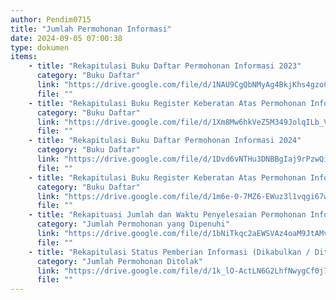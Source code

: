 ```yaml
---
author: Pendim0715
title: "Jumlah Permohonan Informasi"
date: 2024-09-05 07:00:38
type: dokumen
items:
    - title: "Rekapitulasi Buku Daftar Permohonan Informasi 2023"
      category: "Buku Daftar"
      link: "https://drive.google.com/file/d/1NAU9CgQbNMyAg4BkjKhs4gzoCVX-EODV/preview"
      file: ""
    - title: "Rekapitulasi Buku Register Keberatan Atas Permohonan Informasi 2023"
      category: "Buku Daftar"
      link: "https://drive.google.com/file/d/1Xm8Mw6hkVeZ5M349JolqILb_VvyRcfWL/preview"
      file: ""
    - title: "Rekapitulasi Buku Daftar Permohonan Informasi 2024"
      category: "Buku Daftar"
      link: "https://drive.google.com/file/d/1Dvd6vNTHu3DNBBgIaj9rPzwQixMDjvnY/preview"
      file: ""
    - title: "Rekapitulasi Buku Register Keberatan Atas Permohonan Informasi 2024"
      category: "Buku Daftar"
      link: "https://drive.google.com/file/d/1m6e-0-7MZ6-EWuz3l1vqgi67wrCHgLbO/preview"
      file: ""
    - title: "Rekapituasi Jumlah dan Waktu Penyelesaian Permohonan Informasi"
      category: "Jumlah Permohonan yang Dipenuhi"
      link: "https://drive.google.com/file/d/1bNiTkqc2aEWSVAz4oaM9JtAMvcK0x6Nv/preview"
      file: ""
    - title: "Rekapitulasi Status Pemberian Informasi (Dikabulkan / Ditolak)"
      category: "Jumlah Permohonan Ditolak"
      link: "https://drive.google.com/file/d/1k_lO-ActLN6G2LhfNwygCf0j7zqDEwey/preview"
      file: ""
---
```

